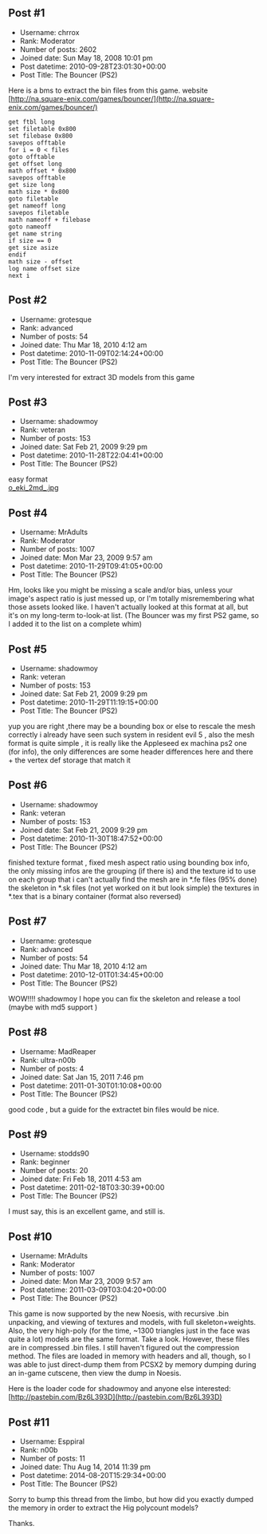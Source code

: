 ## Post #1
- Username: chrrox
- Rank: Moderator
- Number of posts: 2602
- Joined date: Sun May 18, 2008 10:01 pm
- Post datetime: 2010-09-28T23:01:30+00:00
- Post Title: The Bouncer (PS2)

Here is a bms to extract the bin files from this game.
website [http://na.square-enix.com/games/bouncer/](http://na.square-enix.com/games/bouncer/)

```
get ftbl long
set filetable 0x800
set filebase 0x800
savepos offtable
for i = 0 < files
goto offtable
get offset long
math offset * 0x800
savepos offtable
get size long
math size * 0x800
goto filetable
get nameoff long
savepos filetable
math nameoff + filebase
goto nameoff
get name string
if size == 0
get size asize
endif
math size - offset
log name offset size
next i

```
## Post #2
- Username: grotesque
- Rank: advanced
- Number of posts: 54
- Joined date: Thu Mar 18, 2010 4:12 am
- Post datetime: 2010-11-09T02:14:24+00:00
- Post Title: The Bouncer (PS2)

I'm very interested for extract 3D models from this game
## Post #3
- Username: shadowmoy
- Rank: veteran
- Number of posts: 153
- Joined date: Sat Feb 21, 2009 9:29 pm
- Post datetime: 2010-11-28T22:04:41+00:00
- Post Title: The Bouncer (PS2)

easy format  
[o_eki_2md_.jpg](https://xentaxbackup.github.io/file/3647_o_eki_2md_.jpg)
## Post #4
- Username: MrAdults
- Rank: Moderator
- Number of posts: 1007
- Joined date: Mon Mar 23, 2009 9:57 am
- Post datetime: 2010-11-29T09:41:05+00:00
- Post Title: The Bouncer (PS2)

Hm, looks like you might be missing a scale and/or bias, unless your image's aspect ratio is just messed up, or I'm totally misremembering what those assets looked like. I haven't actually looked at this format at all, but it's on my long-term to-look-at list. (The Bouncer was my first PS2 game, so I added it to the list on a complete whim)
## Post #5
- Username: shadowmoy
- Rank: veteran
- Number of posts: 153
- Joined date: Sat Feb 21, 2009 9:29 pm
- Post datetime: 2010-11-29T11:19:15+00:00
- Post Title: The Bouncer (PS2)

yup you are right ,there may be a bounding box or else to rescale the mesh correctly i already have seen such system in resident evil 5 , also the mesh format is quite simple , it is really like the Appleseed ex machina ps2 one (for info), the only differences are some header differences here and there + the vertex def storage that match it
## Post #6
- Username: shadowmoy
- Rank: veteran
- Number of posts: 153
- Joined date: Sat Feb 21, 2009 9:29 pm
- Post datetime: 2010-11-30T18:47:52+00:00
- Post Title: The Bouncer (PS2)

finished texture format , fixed mesh aspect ratio using bounding box info, the only missing infos are the grouping (if there is) and the texture id to use on each group that i can't actually find 
the mesh are in *.fe files (95% done)
the skeleton in *.sk files (not yet worked on it but look simple)
the textures in *.tex that is a binary container (format also reversed)
## Post #7
- Username: grotesque
- Rank: advanced
- Number of posts: 54
- Joined date: Thu Mar 18, 2010 4:12 am
- Post datetime: 2010-12-01T01:34:45+00:00
- Post Title: The Bouncer (PS2)

WOW!!!!
shadowmoy I hope you can fix the skeleton and release a tool (maybe with md5 support    )
## Post #8
- Username: MadReaper
- Rank: ultra-n00b
- Number of posts: 4
- Joined date: Sat Jan 15, 2011 7:46 pm
- Post datetime: 2011-01-30T01:10:08+00:00
- Post Title: The Bouncer (PS2)

good code , but a guide for the extractet bin files would be nice.
## Post #9
- Username: stodds90
- Rank: beginner
- Number of posts: 20
- Joined date: Fri Feb 18, 2011 4:53 am
- Post datetime: 2011-02-18T03:30:39+00:00
- Post Title: The Bouncer (PS2)

I must say, this is an excellent game, and still is.
## Post #10
- Username: MrAdults
- Rank: Moderator
- Number of posts: 1007
- Joined date: Mon Mar 23, 2009 9:57 am
- Post datetime: 2011-03-09T03:04:20+00:00
- Post Title: The Bouncer (PS2)

This game is now supported by the new Noesis, with recursive .bin unpacking, and viewing of textures and models, with full skeleton+weights. Also, the very high-poly (for the time, ~1300 triangles just in the face was quite a lot) models are the same format. Take a look.
[](http://img638.imageshack.us/i/bouncehigh.jpg/)
However, these files are in compressed .bin files. I still haven't figured out the compression method. The files are loaded in memory with headers and all, though, so I was able to just direct-dump them from PCSX2 by memory dumping during an in-game cutscene, then view the dump in Noesis.

Here is the loader code for shadowmoy and anyone else interested: [http://pastebin.com/Bz6L393D](http://pastebin.com/Bz6L393D)
## Post #11
- Username: Esppiral
- Rank: n00b
- Number of posts: 11
- Joined date: Thu Aug 14, 2014 11:39 pm
- Post datetime: 2014-08-20T15:29:34+00:00
- Post Title: The Bouncer (PS2)

Sorry to bump this thread from the limbo, but how did you exactly dumped the memory in order to extract the Hig polycount models?

Thanks.
